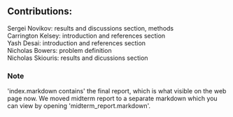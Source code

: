 ## Contributions:
Sergei Novikov: results and discussions section, methods <br>
Carrington Kelsey: introduction and references section <br>
Yash Desai: introduction and references section <br>
Nicholas Bowers: problem definition <br>
Nicholas Skiouris: results and dicussions section

### Note
'index.markdown contains' the final report, which is what visible on the web page now. 
We moved midterm report to a separate markdown which you can view by opening 'midterm_report.markdown'.
